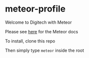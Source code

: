 # meteor-profile

Welcome to Digitech with Meteor

Please see [here](https://www.meteor.com/) for the Meteor docs

To install, clone this repo

Then simply type ```meteor``` inside the root
